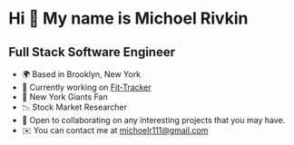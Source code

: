 Hi 👋 My name is Michoel Rivkin
===============================

Full Stack Software Engineer
----------------------------

* 🌍  Based in Brooklyn, New York
* 🚀  Currently working on [Fit-Tracker](https://github.com/Michoel-89/Fit-Tracker)
* 🏈  New York Giants Fan
* 📉  Stock Market Researcher
* 🤝  Open to collaborating on any interesting projects that you may have.
* ✉️  You can contact me at [michoelr111@gmail.com](mailto:michoelr111@gmail.com)

<!--
**Michoel-89/Michoel-89** is a ✨ _special_ ✨ repository because its `README.md` (this file) appears on your GitHub profile.

Here are some ideas to get you started:

- 🔭 I’m currently working on ...
- 🌱 I’m currently learning ...
- 👯 I’m looking to collaborate on ...
- 🤔 I’m looking for help with ...
- 💬 Ask me about ...
- 📫 How to reach me: ...
- 😄 Pronouns: ...
- ⚡ Fun fact: ...
-->
